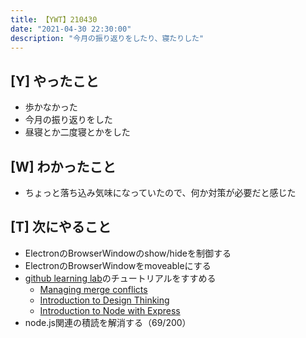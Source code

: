 ```yaml
---
title: 【YWT】210430
date: "2021-04-30 22:30:00"
description: "今月の振り返りをしたり、寝たりした"
---
```


## [Y] やったこと

- 歩かなかった
- 今月の振り返りをした
- 昼寝とか二度寝とかをした

## [W] わかったこと

- ちょっと落ち込み気味になっていたので、何か対策が必要だと感じた

## [T] 次にやること

- ElectronのBrowserWindowのshow/hideを制御する
- ElectronのBrowserWindowをmoveableにする
- [github learning lab](https://lab.github.com/githubtraining)のチュートリアルをすすめる
  - [Managing merge conflicts](https://lab.github.com/githubtraining/managing-merge-conflicts)
  - [Introduction to Design Thinking](https://lab.github.com/githubtraining/introduction-to-design-thinking)
  - [Introduction to Node with Express](https://lab.github.com/everydeveloper/introduction-to-node-with-express)
- node.js関連の積読を解消する（69/200）

<!-- https://twitter.com/camomile_cafe/status/1388118165733838849?s=20 -->

